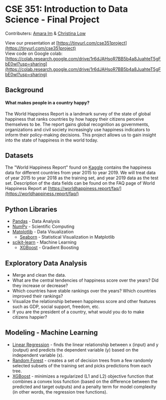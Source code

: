 # CSE 351: Introduction to Data Science - Final Project

Contributers: [Amara Im](https://github.com/amaraim22) & [Christina Low](https://github.com/christinalow)

View our presentation at [https://tinyurl.com/cse351project](https://tinyurl.com/cse351project)<br>
View code on Google colab: [https://colab.research.google.com/drive/1r6dJAHsoR7BB5b4a8JuahteT5gFbE0wl?usp=sharing](https://colab.research.google.com/drive/1r6dJAHsoR7BB5b4a8JuahteT5gFbE0wl?usp=sharing)

## Background

#### What makes people in a country happy?

The World Happiness Report is a landmark survey of the state of global happiness that ranks countries by how happy their citizens perceive themselves to be. The report gains global recognition as governments, organizations and civil society increasingly use happiness indicators to inform their policy-making decisions. This project allows us to gain insight into the state of happiness in the world today.

## Datasets

The "World Happiness Report" found on [Kaggle](https://www.kaggle.com/datasets/unsdsn/world-happiness) contains the happiness data for different countries from year 2015 to year 2019. We will treat data of year 2015 to year 2018 as the training set, and year 2019 data as the test set. Description of the data fields can be found on the FAQ page of World Happiness Report at [https://worldhappiness.report/faq/](https://worldhappiness.report/faq/)

## Python Libraries

* [Pandas](https://pandas.pydata.org/) - Data Analysis
* [NumPy](https://numpy.org/) - Scientific Computing
* [Matplotlib](https://matplotlib.org/) - Data Visualization
  *   [Seaborn](https://github.com/mwaskom/seaborn) - Statistical Visualization in Matplotlib
* [scikit-learn](https://scikit-learn.org/stable/) - Machine Learning
  * [XGBoost](https://github.com/dmlc/xgboost) - Gradient Boosting

## Exploratory Data Analysis

* Merge and clean the data. 
* What are the central tendencies of happiness score over the years? Did they increase or decrease?
* Which countries have stable rankings over the years? Which countries improved their rankings?
* Visualize the relationship between happiness score and other features such as GDP, social support, freedom, etc.
* If you are the president of a country, what would you do to make citizens happier?

## Modeling - Machine Learning

* [Linear Regression](https://scikit-learn.org/stable/modules/generated/sklearn.linear_model.LinearRegression.html) - finds the linear relationship between x (input) and y (output) and predicts the dependent variable (y) based on the independent variable (x).
* [Random Forest](https://scikit-learn.org/stable/modules/generated/sklearn.ensemble.RandomForestClassifier.html) - creates a set of decision trees from a few randomly selected subsets of the training set and picks predictions from each tree.
* [XGBoost](https://xgboost.readthedocs.io/en/stable/) - minimizes a regularized (L1 and L2) objective function that combines a convex loss function (based on the difference between the predicted and target outputs) and a penalty term for model complexity (in other words, the regression tree functions).
